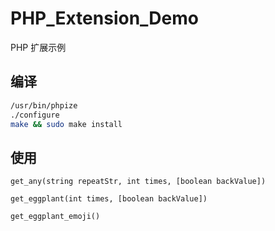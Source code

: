 # PHP_Extension_Demo
PHP 扩展示例

## 编译
```bash
/usr/bin/phpize
./configure
make && sudo make install
```

## 使用
`get_any(string repeatStr, int times, [boolean backValue])`

`get_eggplant(int times, [boolean backValue])`

`get_eggplant_emoji()`
